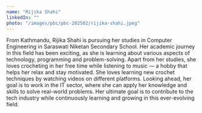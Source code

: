 ```yaml
---
name: "Rijika Shahi"
linkedIn: ""
photo: "/images/pbc/pbc-202502/rijika-shahi.jpeg"
---
```


From Kathmandu, Rijika Shahi is pursuing her studies in Computer Engineering in Saraswati Niketan Secondary School. Her academic journey in this field has been exciting, as she is learning about various aspects of technology, programming and problem-solving. Apart from her studies, she loves crocheting in her free time while listening to music — a hobby that helps her relax and stay motivated. She loves learning new crochet techniques by watching videos on different platforms. Looking ahead, her goal is to work in the IT sector, where she can apply her knowledge and skills to solve real-world problems. Her ultimate goal is to contribute to the tech industry while continuously learning and growing in this ever-evolving field.
